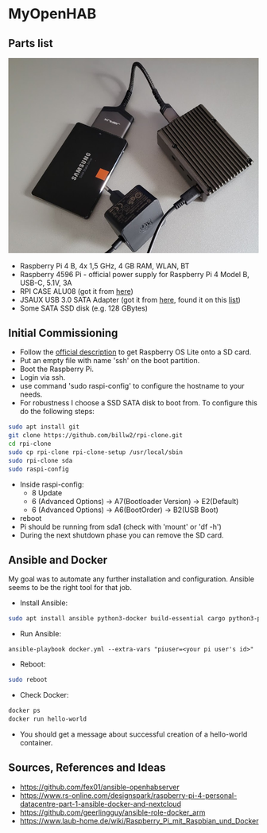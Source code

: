 # MyOpenHAB

## Parts list

![](images/parts.png)

* Raspberry Pi 4 B, 4x 1,5 GHz, 4 GB RAM, WLAN, BT
* Raspberry 4596 Pi - official power supply for Raspberry Pi 4 Model B, USB-C, 5.1V, 3A
* RPI CASE ALU08 (got it from [here](https://www.reichelt.de/de/de/gehaeuse-fuer-raspberry-pi-4-alu-schwarz-rpi-case-alu08-p272360.html?r=1))
* JSAUX USB 3.0 SATA Adapter (got it from [here](https://www.amazon.de/dp/B086W944YT/ref=cm_sw_r_awdo_navT_g_J4W8QZW49ZTRPVYGJE9D), found it on this [list](https://forum-raspberrypi.de/forum/thread/47876-magische-usb-sata-adapter-und-wo-sie-zu-finden-sind/))
* Some SATA SSD disk (e.g. 128 GBytes)

## Initial Commissioning

* Follow the [official description](https://www.raspberrypi.com/software/) to get Raspberry OS Lite onto a SD card.
* Put an empty file with name 'ssh' on the boot partition.
* Boot the Raspberry Pi.
* Login via ssh.
* use command 'sudo raspi-config' to configure the hostname to your needs.
* For robustness I choose a SSD SATA disk to boot from. To configure this do the following steps:
```bash
sudo apt install git
git clone https://github.com/billw2/rpi-clone.git
cd rpi-clone
sudo cp rpi-clone rpi-clone-setup /usr/local/sbin
sudo rpi-clone sda
sudo raspi-config
```
* Inside raspi-config:
   * 8 Update
   * 6 (Advanced Options) &rarr; A7(Bootloader Version) &rarr; E2(Default)
   * 6 (Advanced Options) &rarr; A6(BootOrder) &rarr; B2(USB Boot)
* reboot
* Pi should be running from sda1 (check with 'mount' or 'df -h')
* During the next shutdown phase you can remove the SD card.

## Ansible and Docker

My goal was to automate any further installation and configuration. Ansible seems to be the right tool for that job.
* Install Ansible:
```bash
sudo apt install ansible python3-docker build-essential cargo python3-pip
```
* Run Ansible:
```
ansible-playbook docker.yml --extra-vars "piuser=<your pi user's id>"
```
* Reboot:
```bash
sudo reboot
```
* Check Docker:
```bash
docker ps
docker run hello-world
```
* You should get a message about successful creation of a hello-world container.

## Sources, References and Ideas

* https://github.com/fex01/ansible-openhabserver
* https://www.rs-online.com/designspark/raspberry-pi-4-personal-datacentre-part-1-ansible-docker-and-nextcloud
* https://github.com/geerlingguy/ansible-role-docker_arm
* https://www.laub-home.de/wiki/Raspberry_Pi_mit_Raspbian_und_Docker
